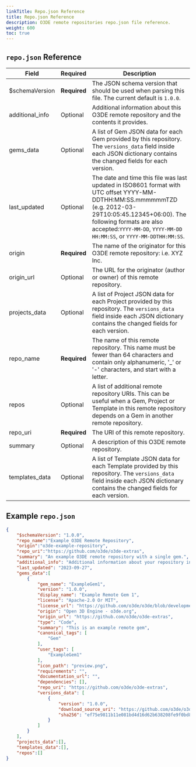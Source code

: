 ```yaml
---
linkTitle: Repo.json Reference 
title: Repo.json Reference
description: O3DE remote repositories repo.json file reference.
weight: 600
toc: true
---
```


## `repo.json` Reference 
| Field | Required | Description |
|-|-|-|
| $schemaVersion | **Required** | The JSON schema version that should be used when parsing this file.  The current default is `1.0.0`. |
| additional_info | Optional | Additional information about this O3DE remote repository and the contents it provides. |
| gems_data | Optional | A list of Gem JSON data for each Gem provided by this repository.  The `versions_data` field inside each JSON dictionary contains the changed fields for each version. |
| last_updated | Optional | The date and time this file was last updated in ISO8601 format with UTC offset YYYY-MM-DDTHH:MM:SS.mmmmmmTZD  (e.g. 2012-03-29T10:05:45.12345+06:00).  The following formats are also accepted:`YYYY-MM-DD`, `YYYY-MM-DD HH:MM:SS`, or `YYYY-MM-DDTHH:MM:SS`. 
| origin | **Required** | The name of the originator for this O3DE remote repository: i.e. XYZ Inc. |
| origin_url | Optional | The URL for the originator (author or owner) of this remote repository. |
| projects_data | Optional | A list of Project JSON data for each Project provided by this repository.  The `versions_data` field inside each JSON dictionary contains the changed fields for each version. |
| repo_name | **Required** | The name of this remote repository.  This name must be fewer than 64 characters and contain only alphanumeric, '_' or '-' characters, and start with a letter. |
| repos | Optional | A list of additional remote repository URIs.  This can be useful when a Gem, Project or Template in this remote repository depends on a Gem in another remote repository. |
| repo_uri | **Required** | The URI of this remote repository. |
| summary | Optional | A description of this O3DE remote repository. |
| templates_data | Optional | A list of Template JSON data for each Template provided by this repository.  The `versions_data` field inside each JSON dictionary contains the changed fields for each version. |

## Example `repo.json` 

```json
{
    "$schemaVersion": "1.0.0",
    "repo_name":"Example O3DE Remote Repository",
    "origin":"o3de-example-repository",
    "repo_uri":"https://github.com/o3de/o3de-extras",
    "summary": "An example O3DE remote repository with a single gem.",
    "additional_info": "Additional information about your repository including HTML links to any relative website, documentation or licenses.",
    "last_updated": "2023-09-27",
    "gems_data":[
        {
            "gem_name": "ExampleGem1",
            "version": "1.0.0",
            "display_name": "Example Remote Gem 1",
            "license": "Apache-2.0 Or MIT",
            "license_url": "https://github.com/o3de/o3de/blob/development/LICENSE.txt",
            "origin": "Open 3D Engine - o3de.org",
            "origin_url": "https://github.com/o3de/o3de-extras",
            "type": "Code",
            "summary": "This is an example remote gem",
            "canonical_tags": [
                "Gem"
            ],
            "user_tags": [
                "ExampleGem1"
            ],
            "icon_path": "preview.png",
            "requirements": "",
            "documentation_url": "",
            "dependencies": [],
            "repo_uri": "https://github.com/o3de/o3de-extras",
            "versions_data": [
                {
                    "version": "1.0.0",
                    "download_source_uri": "https://github.com/o3de/o3de-extras/releases/download/2.0/examplegem1-1.0.0-gem.zip",
                    "sha256": "ef75e9811b11e081bd4d16d62b638208fe9f0bd8966cfaff937e64b59343f5f7"
                }
            ]
        }
    ],
    "projects_data":[],
    "templates_data":[],
    "repos":[]
}
```
